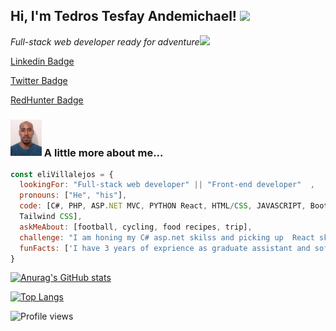 
<h2> Hi, I'm Tedros Tesfay Andemichael! <img src="https://media.giphy.com/media/26Fxy3Iz1ari8oytO/giphy.gif" width="70"></h2>

<p><em>Full-stack web developer ready for adventure</em><img src="https://media.giphy.com/media/XGma2iRIHTKkwqRkFl/giphy.gif" width="50"></p>

[Linkedin Badge](https://www.linkedin.com/in/tedros-tesfay-489422111)

[Twitter Badge](https://twitter.com/Tedros12859799)

[RedHunter Badge](https://hh.ru/resume/74ef32b2ff07987b2e0039ed1f3038376f7371)

### <img src="./pic/pic_latest.jpeg" width="50"> A little more about me...  

```javascript
const eliVillalejos = {
  lookingFor: "Full-stack web developer" || "Front-end developer"  ,
  pronouns: ["He", "his"],
  code: [C#, PHP, ASP.NET MVC, PYTHON React, HTML/CSS, JAVASCRIPT, Bootstrap, 
  Tailwind CSS],
  askMeAbout: [football, cycling, food recipes, trip],
  challenge: "I am honing my C# asp.net skilss and picking up  React skills",
  funFacts: ['I have 3 years of exprience as graduate assistant and software developer']
}
```

<!--
<p>This week I spent my time on<img src="https://media.giphy.com/media/SvQzkTQb3ZwKcj1QTO/giphy.gif" width="40"></p>
```text
Other        10 hrs 23 mins  ████████████████████▓░░░░   83.30 % 
JavaScript   40 mins         █▒░░░░░░░░░░░░░░░░░░░░░░░   05.42 % 
JSX          30 mins         █░░░░░░░░░░░░░░░░░░░░░░░░   04.14 % 
Markdown     25 mins         █░░░░░░░░░░░░░░░░░░░░░░░░   03.47 % 
YAML         12 mins         ▒░░░░░░░░░░░░░░░░░░░░░░░░   01.70 % 
```
-->
<!--
<p>Latest Blog Posts<img src="https://media.giphy.com/media/THICzXhqZItpoFX7aD/giphy.gif" width="55"></p>
-->


<!-- BLOG-POST-LIST:START -->
<!--
- [Upgrade your React game with TypeScript: Routes](https://dev.to/misselliev/upgrade-your-react-game-with-typescript-routing-4c59)
- [Upgrade your React game with TypeScript: More on Types](https://dev.to/misselliev/upgrade-your-react-game-with-typescript-more-on-types-5o8)
- [Show off with Github's README](https://dev.to/misselliev/show-off-with-github-s-readme-40eh)
-->

<!-- BLOG-POST-LIST:END -->

<!--
<p>You can check out my portfolio <a href="https://elizabeth-villalejos.netlify.app">here</a><img src="https://media.giphy.com/media/cKPse5DZaptID3YAMK/giphy.gif" width="60"></p>
-->
[![Anurag's GitHub stats](https://github-readme-stats.vercel.app/api?username=tta2yta&theme=dracula)](https://github.com/tta2yta)

[![Top Langs](https://github-readme-stats.vercel.app/api/top-langs/?username=tta2yta&theme=dracula)](https://github.com/tta2yta-readme-stats)

![Profile views](https://gpvc.arturio.dev/tta2yta)
